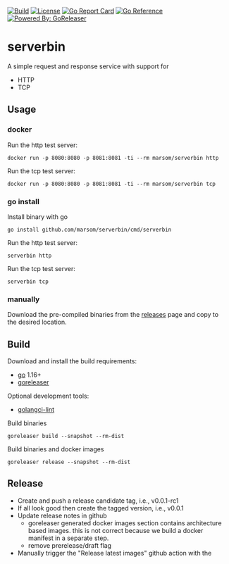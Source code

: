 [![Build](https://github.com/marsom/serverbin/workflows/build/badge.svg)](https://github.com/marsom/serverbin/actions)
[![License](https://img.shields.io/github/license/marsom/serverbin)](/LICENSE)
[![Go Report Card](https://goreportcard.com/badge/github.com/marsom/serverbin)](https://goreportcard.com/report/github.com/marsom/serverbin)
[![Go Reference](https://pkg.go.dev/badge/github.com/marsom/serverbin.svg)](https://pkg.go.dev/github.com/marsom/serverbin)
[![Powered By: GoReleaser](https://img.shields.io/badge/powered%20by-goreleaser-green.svg)](https://github.com/goreleaser)

# serverbin

A simple request and response service with support for

- HTTP 
- TCP


## Usage

### docker

Run the http test server:
```
docker run -p 8080:8080 -p 8081:8081 -ti --rm marsom/serverbin http
```


Run the tcp test server:
```
docker run -p 8080:8080 -p 8081:8081 -ti --rm marsom/serverbin tcp
```

### go install

Install binary with go
```
go install github.com/marsom/serverbin/cmd/serverbin
```

Run the http test server:
```
serverbin http
```


Run the tcp test server:
```
serverbin tcp
```

### manually

Download the pre-compiled binaries from the [releases](https://github.com/marsom/serverbin/releases) page and copy to 
the desired location.

## Build

Download and install the build requirements:
* [go](https://golang.org/) 1.16+
* [goreleaser](https://goreleaser.com/)

Optional development tools:
* [golangci-lint](https://golangci-lint.run/)

Build binaries
```
goreleaser build --snapshot --rm-dist
```

Build binaries and docker images
```
goreleaser release --snapshot --rm-dist
```

## Release

* Create and push a release candidate tag, i.e., v0.0.1-rc1
* If all look good then create the tagged version, i.e., v0.0.1
* Update release notes in github
  * goreleaser generated docker images section contains architecture based images. this is not correct because we 
    build a docker manifest in a separate step.
  * remove prerelease/draft flag
* Manually trigger the "Release latest images" github action with the 